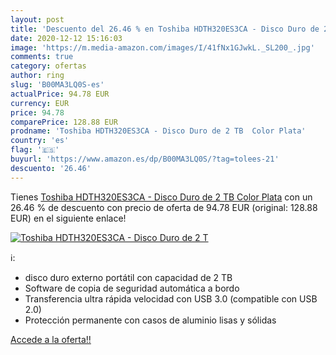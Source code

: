 ```yaml
---
layout: post
title: 'Descuento del 26.46 % en Toshiba HDTH320ES3CA - Disco Duro de 2 T'
date: 2020-12-12 15:16:03
image: 'https://m.media-amazon.com/images/I/41fNx1GJwkL._SL200_.jpg'
comments: true
category: ofertas
author: ring
slug: 'B00MA3LQ0S-es'
actualPrice: 94.78 EUR
currency: EUR
price: 94.78
comparePrice: 128.88 EUR
prodname: 'Toshiba HDTH320ES3CA - Disco Duro de 2 TB  Color Plata'
country: 'es'
flag: '🇪🇸'
buyurl: 'https://www.amazon.es/dp/B00MA3LQ0S/?tag=tolees-21'
descuento: '26.46'
---
```


Tienes [Toshiba HDTH320ES3CA - Disco Duro de 2 TB  Color Plata](https://www.amazon.es/dp/B00MA3LQ0S/?tag=tolees-21) con un 26.46 % de descuento con precio de oferta de 94.78 EUR (original: 128.88 EUR) en el siguiente enlace!

[![Toshiba HDTH320ES3CA - Disco Duro de 2 T](https://m.media-amazon.com/images/I/41fNx1GJwkL._SL200_.jpg)](https://www.amazon.es/dp/B00MA3LQ0S/?tag=tolees-21)

ℹ️:

- disco duro externo portátil con capacidad de 2 TB
- Software de copia de seguridad automática a bordo
- Transferencia ultra rápida velocidad con USB 3.0 (compatible con USB 2.0)
- Protección permanente con casos de aluminio lisas y sólidas

[Accede a la oferta!!](https://www.amazon.es/dp/B00MA3LQ0S/?tag=tolees-21)

